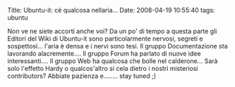 Title: Ubuntu-it: cè qualcosa nellaria...
Date:  2008-04-19 10:55:40
tags: ubuntu

Non ve ne siete accorti anche voi? Da un po' di
tempo a questa parte gli Editori del Wiki di Ubuntu-it sono particolarmente
nervosi, segreti e sospettosi... l'aria è densa e i nervi sono tesi. Il gruppo
Documentazione sta lavorando alacremente.... Il gruppo Forum ha parlato di
nuove idee interessanti.... Il gruppo Web ha qualcosa che bolle nel
calderone... Sarà solo l'effetto Hardy o qualcos'altro si cela dietro i nostri
misteriosi contributors? Abbiate pazienza e........ stay tuned ;)
